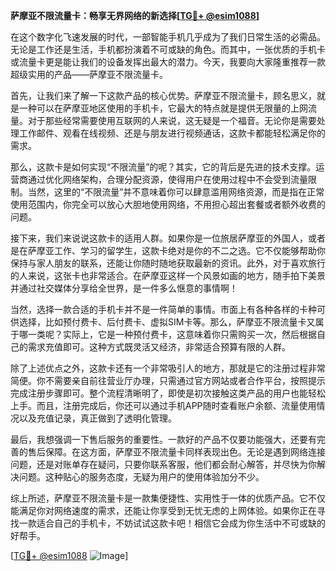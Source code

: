 **萨摩亚不限流量卡：畅享无界网络的新选择[[TG💪+ @esim1088](https://t.me/s/esim1088)]**

在这个数字化飞速发展的时代，一部智能手机几乎成为了我们日常生活的必需品。无论是工作还是生活，手机都扮演着不可或缺的角色。而其中，一张优质的手机卡或流量卡更是能让我们的设备发挥出最大的潜力。今天，我要向大家隆重推荐一款超级实用的产品——萨摩亚不限流量卡。

首先，让我们来了解一下这款产品的核心优势。萨摩亚不限流量卡，顾名思义，就是一种可以在萨摩亚地区使用的手机卡，它最大的特点就是提供无限量的上网流量。对于那些经常需要使用互联网的人来说，这无疑是一个福音。无论你是需要处理工作邮件、观看在线视频、还是与朋友进行视频通话，这款卡都能轻松满足你的需求。

那么，这款卡是如何实现“不限流量”的呢？其实，它的背后是先进的技术支撑。运营商通过优化网络架构，合理分配资源，使得用户在使用过程中不会受到流量限制。当然，这里的“不限流量”并不意味着你可以肆意滥用网络资源，而是指在正常使用范围内，你完全可以放心大胆地使用网络，不用担心超出套餐或者额外收费的问题。

接下来，我们来说说这款卡的适用人群。如果你是一位旅居萨摩亚的外国人，或者是在萨摩亚工作、学习的留学生，这款卡绝对是你的不二之选。它不仅能够帮助你保持与家人朋友的联系，还能让你随时随地获取最新的资讯。此外，对于喜欢旅行的人来说，这张卡也非常适合。在萨摩亚这样一个风景如画的地方，随手拍下美景并通过社交媒体分享给全世界，是一件多么惬意的事情啊！

当然，选择一款合适的手机卡并不是一件简单的事情。市面上有各种各样的卡种可供选择，比如预付费卡、后付费卡、虚拟SIM卡等。那么，萨摩亚不限流量卡又属于哪一类呢？实际上，它是一种预付费卡，这意味着你只需购买一次，然后根据自己的需求充值即可。这种方式既灵活又经济，非常适合预算有限的人群。

除了上述优点之外，这款卡还有一个非常吸引人的地方，那就是它的注册过程非常简便。你不需要亲自前往营业厅办理，只需通过官方网站或者合作平台，按照提示完成注册步骤即可。整个流程清晰明了，即使是初次接触这类产品的用户也能轻松上手。而且，注册完成后，你还可以通过手机APP随时查看账户余额、流量使用情况以及充值记录，真正做到了透明化管理。

最后，我想强调一下售后服务的重要性。一款好的产品不仅要功能强大，还要有完善的售后保障。在这方面，萨摩亚不限流量卡同样表现出色。无论是遇到网络连接问题，还是对账单存在疑问，只要你联系客服，他们都会耐心解答，并尽快为你解决问题。这种贴心的服务态度，无疑为用户的使用体验加分不少。

综上所述，萨摩亚不限流量卡是一款集便捷性、实用性于一体的优质产品。它不仅能满足你对网络速度的需求，还能让你享受到无忧无虑的上网体验。如果你正在寻找一款适合自己的手机卡，不妨试试这款卡吧！相信它会成为你生活中不可或缺的好帮手。

[[TG💪+ @esim1088](https://t.me/s/esim1088) ![Image](https://i.postimg.cc/4NQfJmqS/Snipaste-2025-05-13-00-14-12.png)]